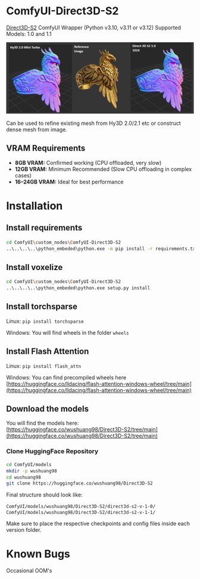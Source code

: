 # ComfyUI-Direct3D-S2
[Direct3D-S2](https://github.com/DreamTechAI/Direct3D-S2) ComfyUI Wrapper
(Python v3.10, v3.11 or v3.12)
Supported Models: 1.0 and 1.1

![results](results.png "Results")

Can be used to refine existing mesh from Hy3D 2.0/2.1 etc or construct dense mesh from image.

## VRAM Requirements
- **8GB VRAM:** Confirmed working (CPU offloaded, very slow)
- **12GB VRAM:** Minimum Recommended (Slow CPU offloading in complex cases)
- **16–24GB VRAM:** Ideal for best performance

# Installation

## Install requirements

```bash
cd ComfyUI\custom_nodes\ComfyUI-Direct3D-S2
..\..\..\..\python_embeded\python.exe -m pip install -r requirements.txt
```

## Install voxelize

```bash
cd ComfyUI\custom_nodes\ComfyUI-Direct3D-S2
..\..\..\..\python_embeded\python.exe setup.py install
```

## Install torchsparse

Linux: `pip install torchsparse`

Windows: You will find wheels in the folder `wheels`

## Install Flash Attention

Linux: `pip install flash_attn`

Windows: You can find precompiled wheels here [https://huggingface.co/lldacing/flash-attention-windows-wheel/tree/main](https://huggingface.co/lldacing/flash-attention-windows-wheel/tree/main)

## Download the models

You will find the models here: [https://huggingface.co/wushuang98/Direct3D-S2/tree/main](https://huggingface.co/wushuang98/Direct3D-S2/tree/main)

### Clone HuggingFace Repository
```bash
cd ComfyUI/models
mkdir -p wushuang98
cd wushuang98
git clone https://huggingface.co/wushuang98/Direct3D-S2
```

Final structure should look like:

```
ComfyUI/models/wushuang98/Direct3D-S2/direct3d-s2-v-1-0/
ComfyUI/models/wushuang98/Direct3D-S2/direct3d-s2-v-1-1/
```


Make sure to place the respective checkpoints and config files inside each version folder.

# Known Bugs

Occasional OOM's
